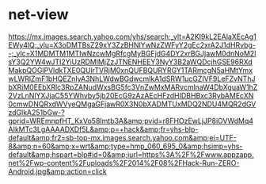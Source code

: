 # net-view
https://mx.images.search.yahoo.com/yhs/search;_ylt=A2KI9kL2EAlaXEcAg1EWy4lQ;_ylu=X3oDMTBsZ29xY3ZzBHNlYwNzZWFyY2gEc2xrA2J1dHRvbg--;_ylc=X1MDMTM1MTIwNzcwMgRfcgMyBGFjdG4DY2xrBGJjawM0dnNoM2lsY3Q2YW4wJTI2YiUzRDMlMjZzJTNENHEEY3NyY3B2aWQDcjhGSE96RXdMakpQOGlPVldkTXE0QUlrTVRjM0xnQUFBQURYRGY1TARmcgN5aHMtYmxwLWRlZmF1bHQEZnIyA3NhLWdwBGdwcmlkA1dSRW1ucGZIVF9LeFZvNThJbXRiM0EEbXRlc3RpZANudWxsBG5fc3VnZwMxMARvcmlnaW4DbXguaW1hZ2VzLnNlYXJjaC55YWhvby5jb20EcG9zAzAEcHFzdHIDBHBxc3RybAMEcXN0cmwDNQRxdWVyeQMgaGFjawR0X3N0bXADMTUxMDQ2NDU4MQR2dGVzdGlkA251bGw-?gprid=WREmnpfHT_KxVo58Imtb3A&amp;pvid=r8FHOzEwLjJP8iOVWdMq4AIkMTc3LgAAAADXDf5L&amp;p=+hack&amp;fr=yhs-blp-default&amp;fr2=sb-top-mx.images.search.yahoo.com&amp;ei=UTF-8&amp;n=60&amp;x=wrt&amp;type=hmp_060_695_0&amp;hsimp=yhs-default&amp;hspart=blp#id=0&amp;iurl=https%3A%2F%2Fwww.appzapp.net%2Fwp-content%2Fuploads%2F2014%2F08%2FHack-Run-ZERO-Android.jpg&amp;action=click
